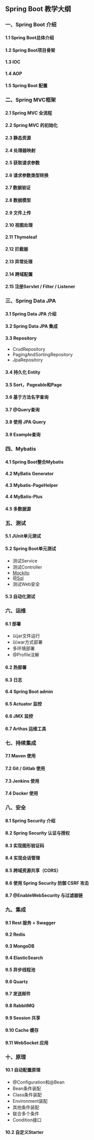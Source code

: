 ## Spring Boot 教学大纲

### 一、Spring Boot 介绍

#### 1.1 Spring Boot总体介绍

#### 1.2 Spring Boot项目骨架

#### 1.3 IOC

#### 1.4 AOP

#### 1.5 Spring Boot 配置

### 二、Spring MVC框架

#### 2.1 Spring MVC 全流程
#### 2.2 Spring MVC 的初始化
#### 2.3 静态资源
#### 2.4 处理器映射
#### 2.5 获取请求参数
#### 2.6 请求参数类型转换
#### 2.7 数据验证
#### 2.8 数据模型
#### 2.9 文件上传
#### 2.10 视图处理
#### 2.11 Thymeleaf
#### 2.12 拦截器
#### 2.13 异常处理
#### 2.14 跨域配置
#### 2.15 注册Servlet / Filter / Listener

### 三、Spring Data JPA

#### 3.1 Spring Data JPA 介绍

#### 3.2 Spring Data JPA 集成

#### 3.3 Repository 

  - CrudRepository
  - PagingAndSortingRepository
  - JpaRepository

#### 3.4 持久化 Entity

#### 3.5 Sort，Pageable和Page

#### 3.6 基于方法名字查询

#### 3.7 @Query查询

#### 3.8 使用 JPA Query

#### 3.9 Example查询

### 四、Mybatis

#### 4.1 Spring Boot整合Mybatis
#### 4.2 MyBatis Generator
#### 4.3 Mybatis-PageHelper
#### 4.4 MyBatis-Plus
#### 4.5 多数据源

### 五、测试

#### 5.1 JUnit单元测试

#### 5.2 Spring Boot单元测试

  - 测试Service
  - 测试Controller
  - [Mockito](mailto:Mockito@Sql)
  - [@Sql](mailto:Mockito@Sql)
  - 测试Web安全

#### 5.3 自动化测试

### 六、运维

#### 6.1 部署

  - 以jar文件运行
  - 以war方式部署
  - 多环境部署
  - @Profile注解

#### 6.2 热部署

#### 6.3 日志

#### 6.4 Spring Boot admin

#### 6.5 Actuator 监控

#### 6.6 JMX 监控

#### 6.7 Arthas 运维工具

### 七、持续集成

#### 7.1 Maven 使用
#### 7.2 Git / Gitlab 使用
#### 7.3 Jenkins 使用
#### 7.4 Docker 使用

### 八、安全

#### 8.1 Spring Security 介绍
#### 8.2 Spring Security 认证与授权
#### 8.3 实现图形验证码
#### 8.4 实现会话管理
#### 8.5 跨域资源共享（CORS）
#### 8.6 使用 Spring Security 防御 CSRF 攻击
#### 8.7 @EnableWebSecurity 与过滤器链

### 九、集成

#### 9.1 Rest 服务 + Swagger
#### 9.2 Redis
#### 9.3 MongoDB
#### 9.4 ElasticSearch
#### 9.5 异步线程池
#### 9.6 Quartz 
#### 9.7 发送邮件
#### 9.8 RabbitMQ
#### 9.9 Session 共享
#### 9.10 Cache 缓存
#### 9.11 WebSocket 应用

### 十、原理

#### 10.1 自动配置原理

  - @Configuration和@Bean
  - Bean条件装配
  - Class条件装配
  - Environment装配
  - 其他条件装配
  - 联合多个条件
  - Condition接口

#### 10.2 自定义Starter